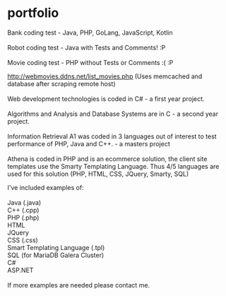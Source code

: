 # portfolio
Bank coding test - Java, PHP, GoLang, JavaScript, Kotlin
<br/><br/>
Robot coding test - Java with Tests and Comments! :P
<br/><br/>
Movie coding test - PHP without Tests or Comments :( :P

http://webmovies.ddns.net/list_movies.php (Uses memcached and database after scraping remote host)
<br/><br/>
Web development technologies is coded in C# - a first year project.
<br/><br/>
Algorithms and Analysis and Database Systems are in C - a second year project.
<br/><br/>
Information Retrieval A1 was coded in 3 languages out of interest to test performance of PHP, Java and C++. - a masters project<br/><br/>
Athena is coded in PHP and is an ecommerce solution, the client site templates use the Smarty Templating Language. Thus 4/5 languages are used for this solution (PHP, HTML, CSS, JQuery, Smarty, SQL)
<br/>

I've included examples of:<br/><br/>
    Java (.java)<br/>
    C++ (.cpp)<br/>
    PHP (.php)<br/>
    HTML <br/>
    JQuery <br/>
    CSS (.css) <br/>
    Smart Templating Language (.tpl)<br/>
    SQL (for MariaDB Galera Cluster)<br/>
    C#<br/>
    ASP.NET<br/>
    <br/>
    If more examples are needed please contact me.
    <br/>
    
    
